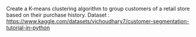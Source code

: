 Create a K-means clustering algorithm to group customers of a retail store based on their purchase history.
Dataset : https://www.kaggle.com/datasets/vjchoudhary7/customer-segmentation-tutorial-in-python
